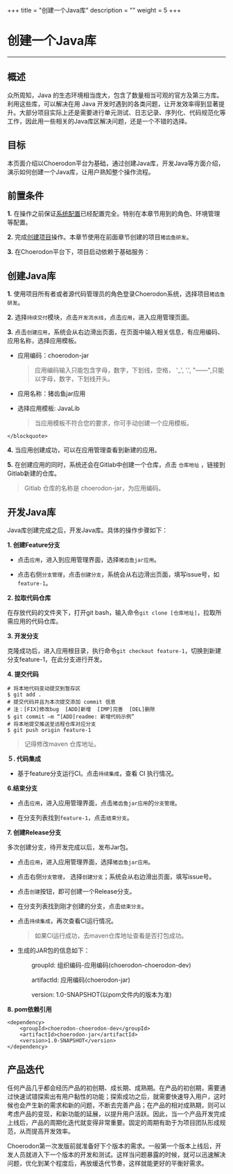 ﻿+++
title = "创建一个Java库"
description = ""
weight = 5
+++

# 创建一个Java库
---

## 概述
众所周知，Java 的生态环境相当庞大，包含了数量相当可观的官方及第三方库。利用这些库，可以解决在用 Java 开发时遇到的各类问题，让开发效率得到显著提升。大部分项目实际上还是需要进行单元测试、日志记录、序列化、代码规范化等工作，因此用一些相关的Java库区解决问题，还是一个不错的选择。

## 目标

本页面介绍以Choerodon平台为基础，通过创建Java库，开发Java等方面介绍，演示如何创建一个Java库，让用户熟知整个操作流程。


## 前置条件

**1.** 在操作之前保证[系统配置](../../user-guide/system-configuration)已经配置完全。特别在本章节用到的角色、环境管理等配置。

**2.** 完成[创建项目](../project)操作。本章节使用在前面章节创建的项目`猪齿鱼研发`。

**3.** 在Choerodon平台下，项目启动依赖于基础服务：

<h2 id="1">创建Java库</h2>

**1.** 使用项目所有者或者源代码管理员的角色登录Choerodon系统，选择项目``猪齿鱼研发``。

**2.** 选择`持续交付`模块，点击`开发流水线`，点击`应用`，进入应用管理页面。

**3.** 点击``创建应用``，系统会从右边滑出页面，在页面中输入相关信息，有应用编码、应用名称，选择应用模板。

 -  应用编码：choerodon-jar
	 <blockquote class="warning">
    应用编码输入只能包含字母，数字，下划线，空格， '_', '.', "——",只能以字母，数字，下划线开头。
    </blockquote>
 -  应用名称：猪齿鱼jar应用
 -   选择应用模板: JavaLib  
	
	 <blockquote class="note">
     当应用模板不符合您的要求，你可手动创建一个应用模板。
    </blockquote>

**4.** 当应用创建成功，可以在应用管理查看到新建的应用。

**5.** 在创建应用的同时，系统还会在Gitlab中创建一个仓库，点击 ``仓库地址`` ，链接到Gitlab新建的仓库。
    
<blockquote class="note">
	Gitlab 仓库的名称是 choerodon-jar，为应用编码。
</blockquote>

<h2 id="2">开发Java库</h2>

Java库创建完成之后，开发Java库。具体的操作步骤如下：

 **1. 创建Feature分支**

 - 点击`应用`，进入到应用管理界面，选择`猪齿鱼jar应用`。
 
 - 点击右侧`分支管理`，点击`创建分支`，系统会从右边滑出页面，填写issue号，如`feature-1`。 

**2. 拉取代码仓库**
 
 在存放代码的文件夹下，打开git bash，输入命令`git clone [仓库地址]`，拉取所需应用的代码仓库。

 **3. 开发分支**
 
 克隆成功后，进入应用根目录，执行命令`git checkout feature-1`，切换到新建分支feature-1，在此分支进行开发。
 
 **4. 提交代码**
  
	# 将本地代码变动提交到暂存区
	$ git add .
	# 提交代码并且为本次提交添加 commit 信息
	# 注：[FIX]修改bug  [ADD]新增  [IMP]完善  [DEL]删除
	$ git commit –m “[ADD]readme: 新增代码示例”
	# 将本地提交推送至远程仓库对应分支
	$ git push origin feature-1

<blockquote class="note">
		记得修改maven 仓库地址。
</blockquote>

**５. 代码集成**

 - 基于feature分支运行CI。点击`持续集成`，查看 CI 执行情况。
 
 **6.结束分支**
 
 - 点击`应用`，进入应用管理界面，点击`猪齿鱼jar应用`的`分支管理`。
 
 - 在分支列表找到`feature-1`，点击`结束分支`。
 
 **7. 创建Release分支**
 
多次创建分支，待开发完成以后，发布Jar包。

 - 点击`应用`，进入应用管理界面，选择`猪齿鱼jar应用`。
 
 - 点击右侧`分支管理`， 选择`创建分支`；系统会从右边滑出页面，填写issue号。
 
 - 点击`创建`按钮，即可创建一个Release分支。

 - 在分支列表找到刚才创建的分支，点击`结束分支`。

 - 点击`持续集成`，再次查看CI运行情况。
    
	  <blockquote class="note">
			如果CI运行成功，去maven仓库地址查看是否打包成功。
		</blockquote>

 - 生成的JAR包的信息如下：
 
　　　　groupId: 组织编码-应用编码(choerodon-choerodon-dev)

　　　　artifactId: 应用编码(choerodon-jar)
 
　　　　version: 1.0-SNAPSHOT(以pom文件内的版本为准)
 
  **8. pom依赖引用**

	<dependency>
		<groupId>choerodon-choerodon-dev</groupId>
		<artifactId>choerodon-jar</artifactId>
		<version>1.0-SNAPSHOT</version>
	</dependency>
  
<h2 id="5">产品迭代</h2>

任何产品几乎都会经历产品的初创期、成长期、成熟期。在产品的初创期，需要通过快速试错探索出有用户黏性的功能；探索成功之后，就需要快速导入用户，这时候也会产生新的需求和新的问题，不断去完善产品；在产品的相对成熟期，则可以考虑产品的变现，和新功能的延展，以提升用户活跃。因此，当一个产品开发完成上线后，产品的周期化迭代就变得非常重要。固定的周期有助于为项目团队形成规范，从而提高开发效率。

Choerodon第一次发版前就准备好下个版本的需求。一般第一个版本上线后，开发人员就进入下一个版本的开发和测试。这样当问题暴露的时候，就可以迅速解决问题，优化到某个程度后，再放缓迭代节奏，这样就能更好的平衡好需求。



